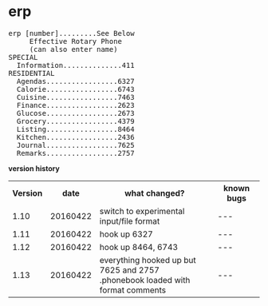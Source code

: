 # erp
<pre>
erp [number].........See Below
     Effective Rotary Phone
     (can also enter name)
SPECIAL
  Information..............411
RESIDENTIAL
  Agendas.................6327
  Calorie.................6743
  Cuisine.................7463
  Finance.................2623
  Glucose.................2673
  Grocery.................4379
  Listing.................8464
  Kitchen.................2436
  Journal.................7625
  Remarks.................2757
</pre>

**version history**
<table>
   <tr>
      <th>Version</th>
      <th>date</th>
      <th>what changed?</th>
      <th>known bugs</th>
   </tr>
   <tr>
      <td>1.10</td>
      <td>20160422</td>
      <td>switch to experimental input/file format</td>
      <td>---</td>
   </tr>
   <tr>
      <td>1.11</td>
      <td>20160422</td>
      <td>hook up 6327</td>
      <td>---</td>
   </tr>
   <tr>
      <td>1.12</td>
      <td>20160422</td>
      <td>hook up 8464, 6743</td>
      <td>---</td>
   </tr>
      <tr>
      <td>1.13</td>
      <td>20160422</td>
      <td>everything hooked up but 7625 and 2757<br>.phonebook loaded with format comments</td>
      <td>---</td>
   </tr>

</table>

